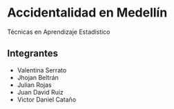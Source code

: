 # Accidentalidad en Medellín

Técnicas en Aprendizaje Estadístico

## Integrantes

* Valentina Serrato
* Jhojan Beltrán
* Julian Rojas
* Juan David Ruiz
* Victor Daniel Cataño
